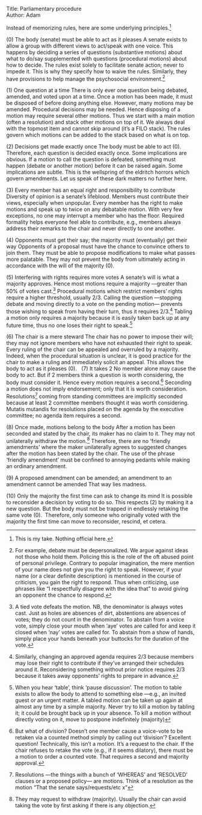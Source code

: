 Title: Parliamentary procedure  
Author: Adam

Instead of memorizing rules, here are some underlying principles.[^fn1]

(0) The body (senate) must be able to act as it pleases
A senate exists to allow a group with different views to act/speak with one voice. This happens by deciding a series of questions (substantive motions) about what to do/say supplemented with questions (procedural motions) about how to decide.  The rules exist solely to facilitate senate action; never to impede it. This is why they specify how to waive the rules. Similarly, they have provisions to help manage the psychosocial environment.[^fn2]

(1) One question at a time
There is only ever one question being debated, amended, and voted upon at a time. Once a motion has been made, it must be disposed of before doing anything else. However, many motions may be amended. Procedural decisions may be needed. Hence disposing of a motion may require several other motions. Thus we start with a main motion (often a resolution) and stack other motions on top of it. We always deal with the topmost item and cannot skip around (it’s a FILO stack). The rules govern which motions can be added to the stack based on what is on top.

(2) Decisions get made exactly once
The body must be able to act (0). Therefore, each question is decided exactly once. Some implications are obvious. If a motion to call the question is defeated, something must happen (debate or another motion) before it can be raised again. Some implications are subtle. This is the wellspring of the eldritch horrors which govern amendments. Let us speak of these dark matters no further here. 

(3) Every member has an equal right and responsibility to contribute
Diversity of opinion is a senate’s lifeblood. Members must contribute their views, especially when unpopular. Every member has the right to make motions and speak up to twice on any debatable motion. With very few exceptions, no one may interrupt a member who has the floor. Required formality helps everyone feel able to contribute, e.g., members always address their remarks to the chair and never directly to one another. 

(4) Opponents must get their say; the majority must (eventually) get their way
Opponents of a proposal must have the chance to convince others to join them. They must be able to propose modifications to make what passes more palatable. They may not prevent the body from ultimately acting in accordance with the will of the majority (0). 
 
(5) Interfering with rights requires more votes
A senate’s will is what a majority approves. Hence most motions require a majority —greater than 50% of votes cast.[^fn3] Procedural motions which restrict members’ rights require a higher threshold, usually 2/3. Calling the question —stopping debate and moving directly to a vote on the pending motion— prevents those wishing to speak from having their turn, thus it requires 2/3.[^fn4] Tabling a motion only requires a majority because it is easily taken back up at any future time, thus no one loses their right to speak.[^fn5] 

(6) The chair is a mere steward
The chair has no power to impose their will; they may not ignore members who have not exhausted their right to speak. Every ruling of the chair can be appealed and overruled by a majority. Indeed, when the procedural situation is unclear, it is good practice for the chair to make a ruling and immediately solicit an appeal. This allows the body to act as it pleases (0).
 
(7) It takes 2
No member alone may cause the body to act. But if 2 members think a question is worth considering, the body must consider it.  Hence every motion requires a second.[^fn6] Seconding a motion does not imply endorsement; only that it is worth consideration. Resolutions[^fn7] coming from standing committees are implicitly seconded because at least 2 committee members thought it was worth considering. Mutatis mutandis for resolutions placed on the agenda by the executive committee; no agenda item requires a second.

(8) Once made, motions belong to the body
After a motion has been seconded and stated by the chair, its maker has no claim to it. They may not unilaterally withdraw the motion.[^fn8]  Therefore, there are no ‘friendly amendments’ where the maker unilaterally agrees to suggested changes after the motion has been stated by the chair. The use of the phrase ‘friendly amendment’ must be confined to annoying pedants while making an ordinary amendment. 

(9) A proposed amendment can be amended; an amendment to an amendment cannot be amended
That way lies madness.

(10) Only the majority the first time can ask to change its mind
It is possible to reconsider a decision by voting to do so. This respects (2) by making it a new question. But the body must not be trapped in endlessly retaking the same vote (0).  Therefore, only someone who originally voted with the majority the first time can move to reconsider, rescind, et cetera.

[^fn1]: This is my take. Nothing official here.

[^fn2]: For example, debate must be depersonalized. We argue against ideas not those who hold them. Policing this is the role of the oft abused point of personal privilege. Contrary to popular imagination, the mere mention of your name does not give you the right to speak. However, if your name (or a clear definite description) is mentioned in the course of criticism, you gain the right to respond. Thus when criticizing, use phrases like “I respectfully disagree with the idea that” to avoid giving an opponent the chance to respond.

[^fn3]: A tied vote defeats the motion. NB, the denominator is always votes cast. Just as holes are absences of dirt, abstentions are absences of votes; they do not count in the denominator. To abstain from a voice vote, simply close your mouth when ‘aye’ votes are called for and keep it closed when ‘nay’ votes are called for.  To abstain from a show of hands, simply place your hands beneath your buttocks for the duration of the vote.

[^fn4]: Similarly, changing an approved agenda requires 2/3 because members may lose their right to contribute if they’ve arranged their schedules around it. Reconsidering something without prior notice requires 2/3 because it takes away opponents’ rights to prepare in advance.

[^fn5]: When you hear ‘table’, think ‘pause discussion’. The motion to table exists to allow the body to attend to something else —e.g., an invited guest or an urgent matter. A tabled motion can be taken up again at almost any time by a simple majority. Never try to kill a motion by tabling it; it could be brought back up in your absence. To kill a motion without directly voting on it, move to postpone indefinitely (majority)

[^fn6]: But what of division? Doesn’t one member cause a voice-vote to be retaken via a counted method simply by calling out ‘division’? Excellent question! Technically, this isn’t a motion. It’s a request to the chair. If the chair refuses to retake the vote (e.g., if it seems dilatory), there must be a motion to order a counted vote. That requires a second and majority approval.

[^fn7]: Resolutions —the things with a bunch of ‘WHEREAS’ and ‘RESOLVED’ clauses or a proposed policy— are motions. Think of a resolution as the motion “That the senate says/requests/etc  x”

[^fn8]: They may request to withdraw (majority). Usually the chair can avoid taking the vote by first asking if there is any objection.